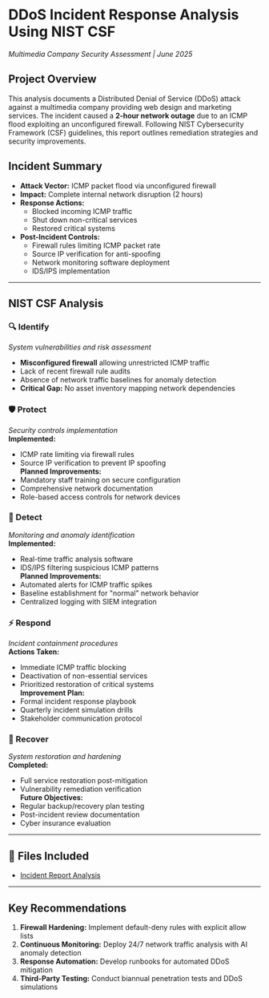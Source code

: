 # DDoS Incident Response Analysis Using NIST CSF  
*Multimedia Company Security Assessment | June 2025*

## Project Overview  
This analysis documents a Distributed Denial of Service (DDoS) attack against a multimedia company providing web design and marketing services. The incident caused a **2-hour network outage** due to an ICMP flood exploiting an unconfigured firewall. Following NIST Cybersecurity Framework (CSF) guidelines, this report outlines remediation strategies and security improvements.

## Incident Summary  
- **Attack Vector:** ICMP packet flood via unconfigured firewall  
- **Impact:** Complete internal network disruption (2 hours)  
- **Response Actions:**  
  - Blocked incoming ICMP traffic  
  - Shut down non-critical services  
  - Restored critical systems  
- **Post-Incident Controls:**  
  - Firewall rules limiting ICMP packet rate  
  - Source IP verification for anti-spoofing  
  - Network monitoring software deployment  
  - IDS/IPS implementation

---

## NIST CSF Analysis  

### 🔍 Identify  
*System vulnerabilities and risk assessment*  
- **Misconfigured firewall** allowing unrestricted ICMP traffic  
- Lack of recent firewall rule audits  
- Absence of network traffic baselines for anomaly detection  
- **Critical Gap:** No asset inventory mapping network dependencies

### 🛡️ Protect  
*Security controls implementation*  
**Implemented:**  
- ICMP rate limiting via firewall rules  
- Source IP verification to prevent IP spoofing  
**Planned Improvements:**  
- Mandatory staff training on secure configuration  
- Comprehensive network documentation  
- Role-based access controls for network devices

### 📡 Detect  
*Monitoring and anomaly identification*  
**Implemented:**  
- Real-time traffic analysis software  
- IDS/IPS filtering suspicious ICMP patterns  
**Planned Improvements:**  
- Automated alerts for ICMP traffic spikes  
- Baseline establishment for "normal" network behavior  
- Centralized logging with SIEM integration 

### ⚡ Respond  
*Incident containment procedures*  
**Actions Taken:**  
- Immediate ICMP traffic blocking  
- Deactivation of non-essential services  
- Prioritized restoration of critical systems  
**Improvement Plan:**  
- Formal incident response playbook  
- Quarterly incident simulation drills  
- Stakeholder communication protocol

### 🔄 Recover  
*System restoration and hardening*  
**Completed:**  
- Full service restoration post-mitigation  
- Vulnerability remediation verification  
**Future Objectives:**  
- Regular backup/recovery plan testing  
- Post-incident review documentation  
- Cyber insurance evaluation

---

## 📄 Files Included

- [Incident Report Analysis](https://github.com/petarmx/NIST-IR/blob/398f777ad2b5a47efeef9effeb53da3cab74fc37/Incident-report-analysis.pdf)

---

## Key Recommendations  
1. **Firewall Hardening:** Implement default-deny rules with explicit allow lists  
2. **Continuous Monitoring:** Deploy 24/7 network traffic analysis with AI anomaly detection  
3. **Response Automation:** Develop runbooks for automated DDoS mitigation  
4. **Third-Party Testing:** Conduct biannual penetration tests and DDoS simulations 
